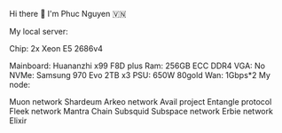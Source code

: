 Hi there 👋 I'm Phuc Nguyen 🇻🇳    

   
My local server:  

Chip: 2x Xeon E5 2686v4

Mainboard: Huananzhi x99 F8D plus
Ram: 256GB ECC DDR4
VGA: No
NVMe: Samsung 970 Evo 2TB x3
PSU: 650W 80gold
Wan: 1Gbps*2
My node:

Muon network
Shardeum
Arkeo network
Avail project
Entangle protocol
Fleek network
Mantra Chain
Subsquid
Subspace network
Erbie network
Elixir
 
